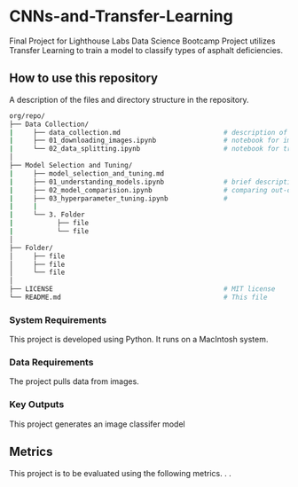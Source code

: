 # CNNs-and-Transfer-Learning
Final Project for Lighthouse Labs Data Science Bootcamp
Project utilizes Transfer Learning to train a model to classify types of asphalt deficiencies. 

## How to use this repository

A description of the files and directory structure in the repository.
```bash
org/repo/
├── Data Collection/
|     ├── data_collection.md                          # description of folder contents
|     ├── 01_downloading_images.ipynb                 # notebook for image downloads
|     └── 02_data_splitting.ipynb                     # notebook for train/test/validation splits
│
├── Model Selection and Tuning/
|     ├── model_selection_and_tuning.md
|     ├── 01_understanding_models.ipynb               # brief description of out-of-box models to be looked at
|     ├── 02_model_comparision.ipynb                  # comparing out-of-box model performance
|     ├── 03_hyperparameter_tuning.ipynb              # 
|     |      
|     └── 3. Folder
|           ├── file
|           └── file
│
├── Folder/
│     ├── file
│     ├── file
│     └── file
│
├── LICENSE                                           # MIT license 
└── README.md                                         # This file
```

### System Requirements

This project is developed using Python.  It runs on a MacIntosh system.  

### Data Requirements

The project pulls data from images.

### Key Outputs

This project generates an image classifer model 

## Metrics

This project is to be evaluated using the following metrics. . .
